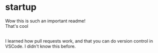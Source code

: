 # startup
Wow this is such an important readme! <br>
That's cool<br><br>

I learned how pull requests work, and that you can do version control in VSCode. I didn't know this before.
